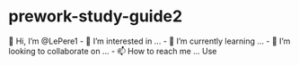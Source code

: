 # prework-study-guide2
 👋 Hi, I’m @LePere1 - 👀 I’m interested in ... - 🌱 I’m currently learning ... - 💞️ I’m looking to collaborate on ... - 📫 How to reach me ... Use
